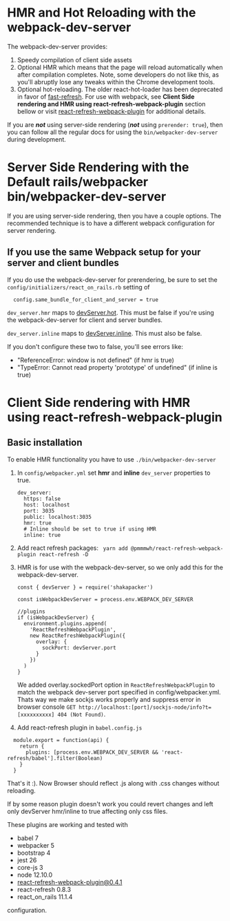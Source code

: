 # HMR and Hot Reloading with the webpack-dev-server

The webpack-dev-server provides:

1. Speedy compilation of client side assets
2. Optional HMR which means that the page will reload automatically when after
   compilation completes. Note, some developers do not like this, as you'll
   abruptly lose any tweaks within the Chrome development tools.
3. Optional hot-reloading. The older react-hot-loader has been deprecated in 
   favor of [fast-refresh](https://reactnative.dev/docs/fast-refresh).
   For use with webpack, see **Client Side rendering and HMR using react-refresh-webpack-plugin** section bellow or visit [react-refresh-webpack-plugin](https://github.com/pmmmwh/react-refresh-webpack-plugin) for additional details.

If you are ***not*** using server-side rendering (***not*** using `prerender: true`),
then you can follow all the regular docs for using the `bin/webpacker-dev-server` 
during development.

# Server Side Rendering with the Default rails/webpacker bin/webpacker-dev-server

If you are using server-side rendering, then you have a couple options. The
recommended technique is to have a different webpack configuration for server
rendering.  

## If you use the same Webpack setup for your server and client bundles 
If you do use the webpack-dev-server for prerendering, be sure to set the
`config/initializers/react_on_rails.rb` setting of 

```
  config.same_bundle_for_client_and_server = true
```

`dev_server.hmr` maps to [devServer.hot](https://webpack.js.org/configuration/dev-server/#devserverhot).
This must be false if you're using the webpack-dev-server for client and server bundles.
 
`dev_server.inline` maps to [devServer.inline](https://webpack.js.org/configuration/dev-server/#devserverinline).
This must also be false.

If you don't configure these two to false, you'll see errors like:

* "ReferenceError: window is not defined" (if hmr is true)
* "TypeError: Cannot read property 'prototype' of undefined" (if inline is true)

# Client Side rendering with HMR using react-refresh-webpack-plugin
## Basic installation
To enable HMR functionality you have to use `./bin/webpacker-dev-server`
1. In `config/webpacker.yml` set **hmr** and **inline** `dev_server` properties to true. 
    ```
    dev_server:
      https: false
      host: localhost
      port: 3035
      public: localhost:3035
      hmr: true
      # Inline should be set to true if using HMR
      inline: true
    ```

2. Add react refresh packages:
    ` yarn add @pmmmwh/react-refresh-webpack-plugin react-refresh -D`

3. HMR is for use with the webpack-dev-server, so we only add this for the webpack-dev-server.
   ```
   const { devServer } = require('shakapacker')

   const isWebpackDevServer = process.env.WEBPACK_DEV_SERVER

   //plugins
   if (isWebpackDevServer) {
     environment.plugins.append(
       'ReactRefreshWebpackPlugin',
       new ReactRefreshWebpackPlugin({
         overlay: {
           sockPort: devServer.port
         }
       })
     )
   }
    ```
    We added overlay.sockedPort option in `ReactRefreshWebpackPlugin` to match the webpack dev-server port specified in config/webpacker.yml. Thats way we make sockjs works properly and suppress error in browser console `GET http://localhost:[port]/sockjs-node/info?t=[xxxxxxxxxx] 404 (Not Found)`. 

4. Add react-refresh plugin in `babel.config.js`
```
  module.export = function(api) {
    return {
      plugins: [process.env.WEBPACK_DEV_SERVER && 'react-refresh/babel'].filter(Boolean)
    }
  }
```
That's it :).
Now Browser should reflect .js along with .css changes without reloading.

If by some reason plugin doesn't work you could revert changes and left only devServer hmr/inline to true affecting only css files.

These plugins are working and tested with 
   - babel 7
   - webpacker 5
   - bootstrap 4
   - jest 26
   - core-js 3
   - node 12.10.0
   - react-refresh-webpack-plugin@0.4.1
   - react-refresh 0.8.3 
   - react_on_rails 11.1.4 
   
   configuration.
